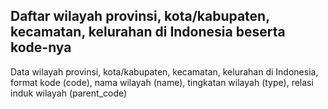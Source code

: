 ## Daftar wilayah provinsi, kota/kabupaten, kecamatan, kelurahan di Indonesia beserta kode-nya

Data wilayah provinsi, kota/kabupaten, kecamatan, kelurahan di Indonesia, format kode (code), nama wilayah (name), tingkatan wilayah (type), relasi induk wilayah (parent_code)